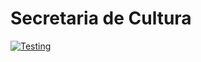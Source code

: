 # Secretaria de Cultura

[![Testing](https://github.com/iangg29/tc2007b/actions/workflows/testing-pipeline.yml/badge.svg?branch=main)](https://github.com/iangg29/tc2007b/actions/workflows/testing-pipeline.yml)
